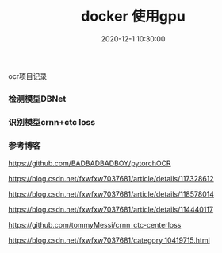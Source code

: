 ﻿---
layout: post
title:  "docker 使用gpu"
date: 2020-12-1 10:30:00
categories: nlp
tags: [nlp,docker,gpu,deployment]
---
<!-- 数学公式 -->
<script src="https://cdn.mathjax.org/mathjax/latest/MathJax.js?config=TeX-AMS-MML_HTMLorMML" type="text/javascript"></script>
<script type="text/x-mathjax-config">
  MathJax.Hub.Config({
    tex2jax: {
      skipTags: ['script', 'noscript', 'style', 'textarea', 'pre'],
      inlineMath: [['$','$']]
    }
  });
</script>

ocr项目记录<!-- more -->


### 检测模型DBNet


### 识别模型crnn+ctc loss



### 参考博客


https://github.com/BADBADBADBOY/pytorchOCR


https://blog.csdn.net/fxwfxw7037681/article/details/117328612


https://blog.csdn.net/fxwfxw7037681/article/details/118578014


https://blog.csdn.net/fxwfxw7037681/article/details/114440117


https://github.com/tommyMessi/crnn_ctc-centerloss


https://blog.csdn.net/fxwfxw7037681/category_10419715.html

